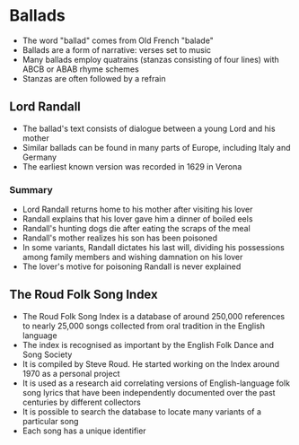 # Ballads

- The word "ballad" comes from Old French "balade"
- Ballads are a form of narrative: verses set to music
- Many ballads employ quatrains (stanzas consisting of four lines) with ABCB or ABAB rhyme schemes
- Stanzas are often followed by a refrain

## Lord Randall

- The ballad's text consists of dialogue between a young Lord and his mother
- Similar ballads can be found in many parts of Europe, including Italy and Germany
- The earliest known version was recorded in 1629 in Verona

### Summary

- Lord Randall returns home to his mother after visiting his lover
- Randall explains that his lover gave him a dinner of boiled eels
- Randall's hunting dogs die after eating the scraps of the meal
- Randall's mother realizes his son has been poisoned
- In some variants, Randall dictates his last will, dividing his possessions among family members and wishing damnation on his lover
- The lover's motive for poisoning Randall is never explained

## The Roud Folk Song Index

- The Roud Folk Song Index is a database of around 250,000 references to nearly 25,000 songs collected from oral tradition in the English language
- The index is recognised as important by the English Folk Dance and Song Society
- It is compiled by Steve Roud. He started working on the Index around 1970 as a personal project
- It is used as a research aid correlating versions of English-language folk song lyrics that have been independently documented over the past centuries by different collectors
- It is possible to search the database to locate many variants of a particular song
- Each song has a unique identifier